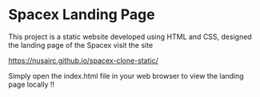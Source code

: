 #  Spacex Landing Page

This project is a static website developed using HTML and CSS, designed the landing page of the Spacex
visit the site

https://nusairc.github.io/spacex-clone-static/

Simply open the index.html file in your web browser to view the landing page locally !!
